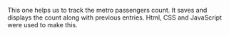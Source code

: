 This one helps us to track the metro passengers count.
It saves and displays the count along with previous entries.
Html, CSS and JavaScript were used to make this.

